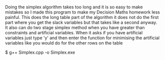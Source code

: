 Doing the simplex algorithm takes too long and it is so easy to make mistakes so I made this program to make my Decision Maths homework less painful. This does the long table part of the algorithm it does not do the first part where you get the slack variables but that takes like a second anyway. It also can do two stage simplex method when you have greater than constraints and artificial variables. When it asks if you have artificial variables just type 'y' and then enter the function for minimising the artificial variables like you would do for the other rows on the table

$ g++ Simplex.cpp -o Simplex.exe